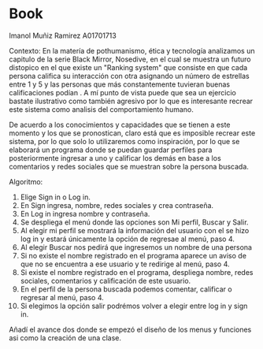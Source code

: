 # Book

Imanol Muñiz Ramirez A01701713

Contexto:
En la matería de pothumanismo, ética y tecnología analizamos un capitulo de la serie Black Mirror, Nosedive, en el cual se muestra un futuro distopico en el que existe un "Ranking system" que consiste en que cada persona califica su interacción con otra asignando un número de estrellas entre 1 y 5 y las personas que más constantemente tuvieran buenas calificaciones podían . A mí punto de vista puede que sea un ejercicio bastate ilustrativo como también agresivo por lo que es interesante recrear este sistema como analisis del comportamiento humano.

De acuerdo a los conocimientos y capacidades que se tienen a este momento y los que se pronostican, claro está que es imposible recrear este sistema, por lo que solo lo utilizaremos como inspiración, por lo que se elaborará un programa donde se puedan guardar perfiles para posteriormente ingresar a uno y calificar los demás en base a los comentarios y redes sociales que se muestran sobre la persona buscada. 

Algoritmo:

1. Elige Sign in o Log in.
2. En Sign ingresa, nombre, redes sociales y crea contraseña.
3. En Log in ingresa nombre y contraseña.
4. Se despliega el menú donde las opciones son Mi perfil, Buscar y Salir.
5. Al elegir mi perfil se mostrará la información del usuario con el se hizo log in y estará únicamente la opción de regresae al menú, paso 4.
6. Al elegir Buscar nos pedirá que ingresemos un nombre de una persona
7. Si no existe el nombre registrado en el programa aparece un aviso de que no se encuentra a ese usuario y te redirige al menú, paso 4.
8. Si existe el nombre registrado en el programa, despliega nombre, redes sociales, comentarios y calificación de este usuario.
9. En el perfil de la persona buscada podemos comentar, calificar o regresar al menú, paso 4.
10. Si elegimos la opción salir podrémos volver a elegir entre log in y sign in.  

Añadí el avance dos donde se empezó el diseño de los menus y funciones asi como la creación de una clase.
